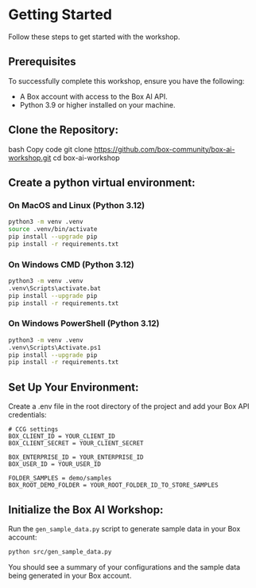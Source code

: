 # Getting Started
Follow these steps to get started with the workshop.

## Prerequisites

To successfully complete this workshop, ensure you have the following:

- A Box account with access to the Box AI API.
- Python 3.9 or higher installed on your machine.

## Clone the Repository:

bash
Copy code
git clone https://github.com/box-community/box-ai-workshop.git
cd box-ai-workshop

## Create a python virtual environment:

### On MacOS and Linux (Python 3.12)
```bash
python3 -m venv .venv
source .venv/bin/activate
pip install --upgrade pip
pip install -r requirements.txt
```
### On Windows CMD (Python 3.12)
```bash
python3 -m venv .venv
.venv\Scripts\activate.bat
pip install --upgrade pip
pip install -r requirements.txt
```

### On Windows PowerShell (Python 3.12)
```bash
python3 -m venv .venv
.venv\Scripts\Activate.ps1
pip install --upgrade pip
pip install -r requirements.txt
```

## Set Up Your Environment:

Create a .env file in the root directory of the project and add your Box API credentials:

```
# CCG settings
BOX_CLIENT_ID = YOUR_CLIENT_ID
BOX_CLIENT_SECRET = YOUR_CLIENT_SECRET

BOX_ENTERPRISE_ID = YOUR_ENTERPRISE_ID
BOX_USER_ID = YOUR_USER_ID

FOLDER_SAMPLES = demo/samples
BOX_ROOT_DEMO_FOLDER = YOUR_ROOT_FOLDER_ID_TO_STORE_SAMPLES
```

## Initialize the Box AI Workshop:

Run the `gen_sample_data.py` script to generate sample data in your Box account:

```bash
python src/gen_sample_data.py
```

You should see a summary of your configurations and the sample data being generated in your Box account.


